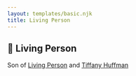 ```yaml
---
layout: templates/basic.njk
title: Living Person
---
```

## 🔵 Living Person

Son of [Living Person](/people/4/46871716) and [Tiffany Huffman](/people/9/955202)
